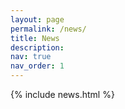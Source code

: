 ```yaml
---
layout: page
permalink: /news/
title: News
description: 
nav: true
nav_order: 1
---
```



<article>
{% include news.html %}
</article>